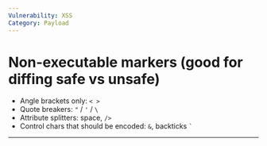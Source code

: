 ```yaml
---
Vulnerability: XSS
Category: Payload
---
```

# Non-executable markers (good for diffing safe vs unsafe)

- Angle brackets only: `< >`
- Quote breakers: `"` / `'` / `\`
- Attribute splitters: space, `/>`
- Control chars that should be encoded: `&`, backticks ``` ` ```

---
